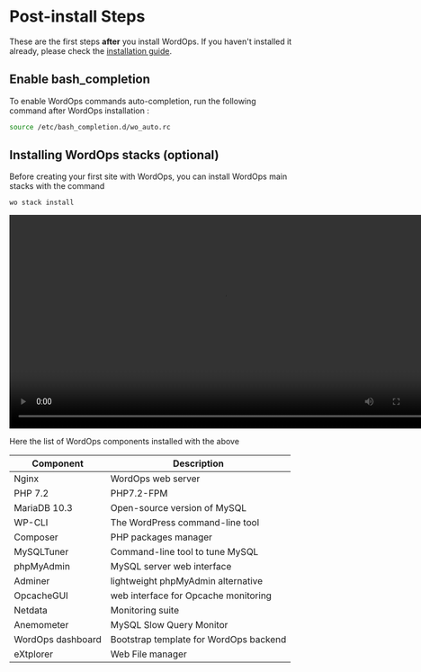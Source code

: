 # Post-install Steps

These are the first steps **after** you install WordOps. If you haven't installed it already, please check the [installation guide](installation-guide.md).

## Enable bash_completion

To enable WordOps commands auto-completion, run the following command after WordOps installation :

```bash
source /etc/bash_completion.d/wo_auto.rc
```

## Installing WordOps stacks (optional)

Before creating your first site with WordOps, you can install WordOps main stacks with the command

```bash
wo stack install
```

<video align="center" src="/images/wo-stack.webm" width="760" autoplay loop></video>

Here the list of WordOps components installed with the above

Component | Description |
----------|-------------|
Nginx     | WordOps web server |
PHP 7.2   | PHP7.2-FPM |
MariaDB 10.3 | Open-source version of MySQL |
WP-CLI    | The WordPress command-line tool
Composer  | PHP packages manager |
MySQLTuner | Command-line tool to tune MySQL |
phpMyAdmin | MySQL server web interface |
Adminer | lightweight phpMyAdmin alternative |
OpcacheGUI | web interface for Opcache monitoring |
Netdata | Monitoring suite |
Anemometer | MySQL Slow Query Monitor |
WordOps dashboard | Bootstrap template for WordOps backend |
eXtplorer | Web File manager |
